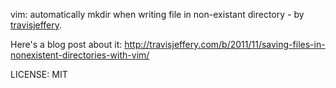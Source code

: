 vim: automatically mkdir when writing file in non-existant
directory - by [travisjeffery](http://twitter.com/travisjeffery).

Here's a blog post about it: http://travisjeffery.com/b/2011/11/saving-files-in-nonexistent-directories-with-vim/

LICENSE: MIT
